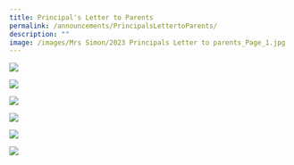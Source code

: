 ```yaml
---
title: Principal's Letter to Parents
permalink: /announcements/PrincipalsLettertoParents/
description: ""
image: /images/Mrs Simon/2023 Principals Letter to parents_Page_1.jpg
---
```


![](/images/Mrs%20Simon/2023%20Principals%20Letter%20to%20parents_Page_1.jpg)

![](/images/Mrs%20Simon/2023%20Principals%20Letter%20to%20parents_Page_2.jpg)

![](/images/Mrs%20Simon/2023%20Principals%20Letter%20to%20parents_Page_3.jpg)

![](/images/Mrs%20Simon/2023%20Principals%20Letter%20to%20parents_Page_4.jpg)

![](/images/Mrs%20Simon/2023%20Principals%20Letter%20to%20parents_Page_5.jpg)

![](/images/Mrs%20Simon/2023%20Principals%20Letter%20to%20parents_Page_6.jpg)